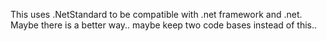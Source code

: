 This uses .NetStandard to be compatible with .net framework and .net.
Maybe there is a better way.. maybe keep two code bases instead of this.. 